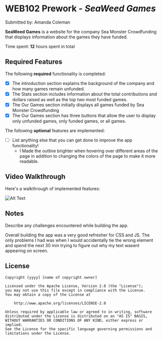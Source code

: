 # WEB102 Prework - *SeaWeed Games*

Submitted by: Amanda Coleman

**SeaWeed Games** is a website for the company Sea Monster Crowdfunding that displays information about the games they have funded.

Time spent: **12** hours spent in total

## Required Features

The following **required** functionality is completed:

* [x] The introduction section explains the background of the company and how many games remain unfunded.
* [x] The Stats section includes information about the total contributions and dollars raised as well as the top two most funded games.
* [x] The Our Games section initially displays all games funded by Sea Monster Crowdfunding
* [x] The Our Games section has three buttons that allow the user to display only unfunded games, only funded games, or all games.

The following **optional** features are implemented:

* [ ] List anything else that you can get done to improve the app functionality!
  * I Made the outline brighter when hovering over different areas of the page in addition to changing the colors of the page to make it more readable. 

## Video Walkthrough

Here's a walkthrough of implemented features:

![Alt Text](https://media.giphy.com/media/oTFnwIEF6lsMKu7ZdF/giphy.gif)



## Notes

Describe any challenges encountered while building the app.

Overall building the app was a very good refresher for CSS and JS. The only problems I had was when I would accidentally tie the wrong element and spend the next 30 min trying to figure out why my text wasent appearing on screen. 

## License

    Copyright [yyyy] [name of copyright owner]

    Licensed under the Apache License, Version 2.0 (the "License");
    you may not use this file except in compliance with the License.
    You may obtain a copy of the License at

        http://www.apache.org/licenses/LICENSE-2.0

    Unless required by applicable law or agreed to in writing, software
    distributed under the License is distributed on an "AS IS" BASIS,
    WITHOUT WARRANTIES OR CONDITIONS OF ANY KIND, either express or implied.
    See the License for the specific language governing permissions and
    limitations under the License.
